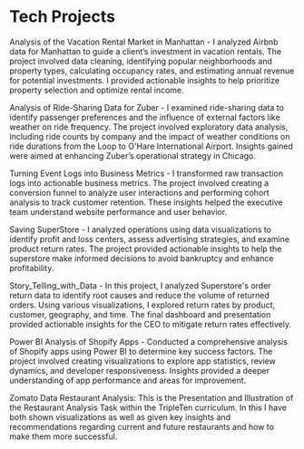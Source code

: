 # Tech Projects
Analysis of the Vacation Rental Market in Manhattan - I analyzed Airbnb data for Manhattan to guide a client’s investment in vacation rentals. The project involved data cleaning, identifying popular neighborhoods and property types, calculating occupancy rates, and estimating annual revenue for potential investments. I provided actionable insights to help prioritize property selection and optimize rental income.

Analysis of Ride-Sharing Data for Zuber - I examined ride-sharing data to identify passenger preferences and the influence of external factors like weather on ride frequency. The project involved exploratory data analysis, including ride counts by company and the impact of weather conditions on ride durations from the Loop to O'Hare International Airport. Insights gained were aimed at enhancing Zuber’s operational strategy in Chicago.

Turning Event Logs into Business Metrics - I transformed raw transaction logs into actionable business metrics. The project involved creating a conversion funnel to analyze user interactions and performing cohort analysis to track customer retention. These insights helped the executive team understand website performance and user behavior.

Saving SuperStore - I analyzed operations using data visualizations to identify profit and loss centers, assess advertising strategies, and examine product return rates. The project provided actionable insights to help the superstore make informed decisions to avoid bankruptcy and enhance profitability.

Story_Telling_with_Data - In this project, I analyzed Superstore's order return data to identify root causes and reduce the volume of returned orders. Using various visualizations, I explored return rates by product, customer, geography, and time. The final dashboard and presentation provided actionable insights for the CEO to mitigate return rates effectively.

Power BI Analysis of Shopify Apps - Conducted a comprehensive analysis of Shopify apps using Power BI to determine key success factors. The project involved creating visualizations to explore app statistics, review dynamics, and developer responsiveness. Insights provided a deeper understanding of app performance and areas for improvement.

Zomato Data Restaurant Analysis: This is the Presentation and Illustration of the Restaurant Analysis Task within the TripleTen curriculum. In this I have both shown visualizations as well as given key insights and recommendations regarding current and future restaurants and how to make them more successful.
